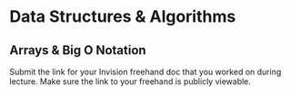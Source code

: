 # Data Structures & Algorithms
## Arrays & Big O Notation

Submit the link for your Invision freehand doc that you worked on during lecture. Make sure the link to your freehand is publicly viewable. 
